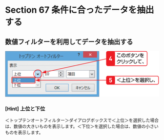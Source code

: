 # Section 67 条件に合ったデータを抽出する

## 数値フィルターを利用してデータを抽出する

![](002.png)

### [Hint] 上位と下位

＜トップテンオートフィルター＞ダイアログボックスで＜上位＞を選択した場合は、数値の大きいものを表示します。＜下位＞を選択した場合は、数値の小さいものを表示します。
